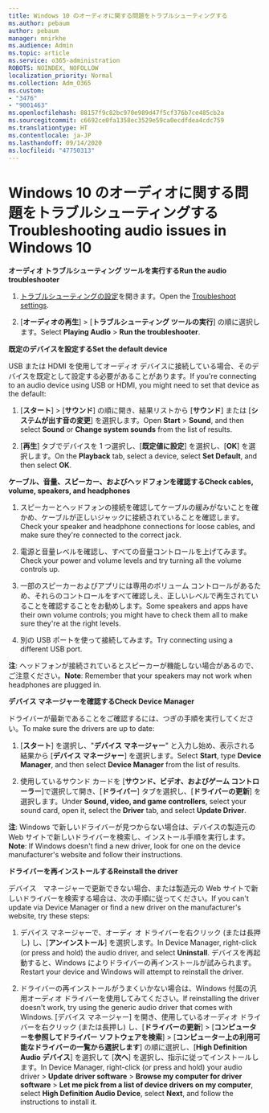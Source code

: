 ```yaml
---
title: Windows 10 のオーディオに関する問題をトラブルシューティングする
ms.author: pebaum
author: pebaum
manager: mnirkhe
ms.audience: Admin
ms.topic: article
ms.service: o365-administration
ROBOTS: NOINDEX, NOFOLLOW
localization_priority: Normal
ms.collection: Adm_O365
ms.custom:
- "3476"
- "9001463"
ms.openlocfilehash: 88157f9c82bc970e989d47f5cf376b7ce485cb2a
ms.sourcegitcommit: c6692ce0fa1358ec3529e59ca0ecdfdea4cdc759
ms.translationtype: HT
ms.contentlocale: ja-JP
ms.lasthandoff: 09/14/2020
ms.locfileid: "47750313"
---
```

# <a name="troubleshooting-audio-issues-in-windows-10"></a><span data-ttu-id="19a68-102">Windows 10 のオーディオに関する問題をトラブルシューティングする</span><span class="sxs-lookup"><span data-stu-id="19a68-102">Troubleshooting audio issues in Windows 10</span></span>

<span data-ttu-id="19a68-103">**オーディオ トラブルシューティング ツールを実行する**</span><span class="sxs-lookup"><span data-stu-id="19a68-103">**Run the audio troubleshooter**</span></span>

1.  <span data-ttu-id="19a68-104">[トラブルシューティングの設定](ms-settings:troubleshoot)を開きます。</span><span class="sxs-lookup"><span data-stu-id="19a68-104">Open the [Troubleshoot settings](ms-settings:troubleshoot).</span></span>

2.  <span data-ttu-id="19a68-105">[**オーディオの再生**] > [**トラブルシューティング ツールの実行**] の順に選択します。</span><span class="sxs-lookup"><span data-stu-id="19a68-105">Select **Playing Audio** > **Run the troubleshooter**.</span></span>

<span data-ttu-id="19a68-106">**既定のデバイスを設定する**</span><span class="sxs-lookup"><span data-stu-id="19a68-106">**Set the default device**</span></span>

<span data-ttu-id="19a68-107">USB または HDMI を使用してオーディオ デバイスに接続している場合、そのデバイスを既定として設定する必要があることがあります。</span><span class="sxs-lookup"><span data-stu-id="19a68-107">If you're connecting to an audio device using USB or HDMI, you might need to set that device as the default:</span></span>

1. <span data-ttu-id="19a68-108">[**スタート**]  >  [**サウンド**] の順に開き、結果リストから [**サウンド**] または [**システムが出す音の変更**] を選択します。</span><span class="sxs-lookup"><span data-stu-id="19a68-108">Open **Start** > **Sound**, and then select **Sound** or **Change system sounds** from the list of results.</span></span>

2.  <span data-ttu-id="19a68-109">[**再生**] タブでデバイスを 1 つ選択し、[**既定値に設定**] を選択し、[**OK**] を選択します。</span><span class="sxs-lookup"><span data-stu-id="19a68-109">On the **Playback** tab, select a device, select **Set Default**, and then select **OK**.</span></span>

<span data-ttu-id="19a68-110">**ケーブル、音量、スピーカー、およびヘッドフォンを確認する**</span><span class="sxs-lookup"><span data-stu-id="19a68-110">**Check cables, volume, speakers, and headphones**</span></span>

1. <span data-ttu-id="19a68-111">スピーカーとヘッドフォンの接続を確認してケーブルの緩みがないことを確かめ、ケーブルが正しいジャックに接続されていることを確認します。</span><span class="sxs-lookup"><span data-stu-id="19a68-111">Check your speaker and headphone connections for loose cables, and make sure they're connected to the correct jack.</span></span>

2. <span data-ttu-id="19a68-112">電源と音量レベルを確認し、すべての音量コントロールを上げてみます。</span><span class="sxs-lookup"><span data-stu-id="19a68-112">Check your power and volume levels and try turning all the volume controls up.</span></span>

3. <span data-ttu-id="19a68-113">一部のスピーカーおよびアプリには専用のボリューム コントロールがあるため、それらのコントロールをすべて確認しえ、正しいレベルで再生されていることを確認することをお勧めします。</span><span class="sxs-lookup"><span data-stu-id="19a68-113">Some speakers and apps have their own volume controls; you might have to check them all to make sure they're at the right levels.</span></span>

4. <span data-ttu-id="19a68-114">別の USB ポートを使って接続してみます。</span><span class="sxs-lookup"><span data-stu-id="19a68-114">Try connecting using a different USB port.</span></span>

<span data-ttu-id="19a68-115">**注**: ヘッドフォンが接続されているとスピーカーが機能しない場合があるので、ご注意ください。</span><span class="sxs-lookup"><span data-stu-id="19a68-115">**Note**: Remember that your speakers may not work when headphones are plugged in.</span></span>

<span data-ttu-id="19a68-116">**デバイス マネージャーを確認する**</span><span class="sxs-lookup"><span data-stu-id="19a68-116">**Check Device Manager**</span></span>

<span data-ttu-id="19a68-117">ドライバーが最新であることをご確認するには、つぎの手順を実行してください。</span><span class="sxs-lookup"><span data-stu-id="19a68-117">To make sure the drivers are up to date:</span></span>

1. <span data-ttu-id="19a68-118">[**スタート**] を選択し、"**デバイス マネージャー**" と入力し始め、表示される結果から [**デバイス マネージャー**] を選択します。</span><span class="sxs-lookup"><span data-stu-id="19a68-118">Select **Start**, type **Device Manager**, and then select **Device Manager** from the list of results.</span></span>

2. <span data-ttu-id="19a68-119">使用しているサウンド カードを [**サウンド、ビデオ、およびゲーム コントローラー**]で選択して開き、[**ドライバー**] タブを選択し、[**ドライバーの更新**] を選択します。</span><span class="sxs-lookup"><span data-stu-id="19a68-119">Under **Sound, video, and game controllers**, select your sound card, open it, select the **Driver** tab, and select **Update Driver**.</span></span>

<span data-ttu-id="19a68-120">**注**: Windows で新しいドライバーが見つからない場合は、デバイスの製造元の Web サイトで新しいドライバーを検索し、インストール手順を実行します。</span><span class="sxs-lookup"><span data-stu-id="19a68-120">**Note**: If Windows doesn't find a new driver, look for one on the device manufacturer's website and follow their instructions.</span></span>

<span data-ttu-id="19a68-121">**ドライバーを再インストールする**</span><span class="sxs-lookup"><span data-stu-id="19a68-121">**Reinstall the driver**</span></span>

<span data-ttu-id="19a68-122">デバイス　マネージャーで更新できない場合、または製造元の Web サイトで新しいドライバーを検索する場合は、次の手順に従ってください。</span><span class="sxs-lookup"><span data-stu-id="19a68-122">If you can't update via Device Manager or find a new driver on the manufacturer's website, try these steps:</span></span>

1. <span data-ttu-id="19a68-123">デバイス マネージャーで、オーディ オ ドライバーを右クリック (または長押し) し、[**アンインストール**] を選択します。</span><span class="sxs-lookup"><span data-stu-id="19a68-123">In Device Manager, right-click (or press and hold) the audio driver, and select **Uninstall**.</span></span> <span data-ttu-id="19a68-124">デバイスを再起動すると、Windows によりドライバーの再インストールが試みられます。</span><span class="sxs-lookup"><span data-stu-id="19a68-124">Restart your device and Windows will attempt to reinstall the driver.</span></span>

2. <span data-ttu-id="19a68-125">ドライバーの再インストールがうまくいかない場合は、Windows 付属の汎用オーディオ ドライバーを使用してみてください。</span><span class="sxs-lookup"><span data-stu-id="19a68-125">If reinstalling the driver doesn't work, try using the generic audio driver that comes with Windows.</span></span> <span data-ttu-id="19a68-126">[デバイス マネージャー] を開き、使用しているオーディオ ドライバーを右クリック (または長押し) し、[**ドライバーの更新**] > [**コンピューターを参照してドライバー ソフトウェアを検索**] > [**コンピューター上の利用可能なドライバーの一覧から選択します**] の順に選択し、[**High Definition Audio デバイス**] を選択して [**次へ**] を選択し、指示に従ってインストールします。</span><span class="sxs-lookup"><span data-stu-id="19a68-126">In Device Manager, right-click (or press and hold) your audio driver > **Update driver software** > **Browse my computer for driver software** > **Let me pick from a list of device drivers on my computer**, select **High Definition Audio Device**, select **Next**, and follow the instructions to install it.</span></span>
